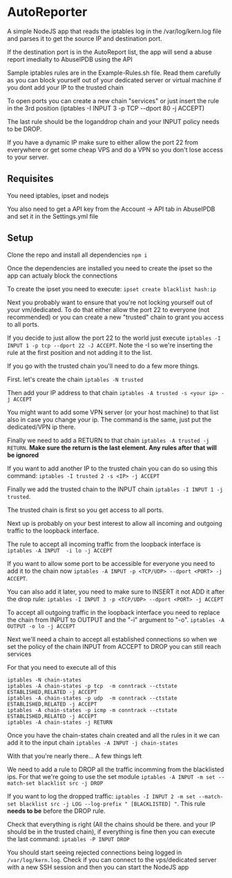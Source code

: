 # AutoReporter

A simple NodeJS app that reads the iptables log in the /var/log/kern.log file and parses it to get the source IP and destination port.

If the destination port is in the AutoReport list, the app will send a abuse report imedialty to AbuseIPDB using the API

Sample iptables rules are in the Example-Rules.sh file. Read them carefully as you can block yourself out of your dedicated server or virtual machine if you dont add your IP to the trusted chain

To open ports you can create a new chain "services" or just insert the rule in the 3rd position (iptables -I INPUT 3 -p TCP --dport 80 -j ACCEPT)

The last rule should be the loganddrop chain and your INPUT policy needs to be DROP.

If you have a dynamic IP make sure to either allow the port 22 from everywhere or get some cheap VPS and do a VPN so you don't lose access to your server.

## Requisites 
You need iptables, ipset and nodejs

You also need to get a API key from the Account -> API tab in AbuseIPDB and set it in the Settings.yml file

## Setup
Clone the repo and install all dependencies ``npm i``

Once the dependencies are installed you need to create the ipset so the app can actualy block the connections

To create the ipset you need to execute: ``ipset create blacklist hash:ip``

Next you probably want to ensure that you're not locking yourself out of your vm/dedicated. To do that either allow the port 22 to everyone (not recommended) or you can create a new "trusted" chain to grant you access to all ports.

If you decide to just allow the port 22 to the world just execute ``iptables -I INPUT 1 -p tcp --dport 22 -J ACCEPT``. Note the -I so we're inserting the rule at the first position and not adding it to the list.

If you go with the trusted chain you'll need to do a few more things.

First. let's create the chain ``iptables -N trusted``

Then add your IP address to that chain ``iptables -A trusted -s <your ip> -j ACCEPT``

You might want to add some VPN server (or your host machine) to that list also in case you change your ip. The command is the same, just put the dedicated/VPN ip there.

Finally we need to add a RETURN to that chain ``iptables -A trusted -j RETURN``. **Make sure the return is the last element. Any rules after that will be ignored**

If you want to add another IP to the trusted chain you can do so using this command: ``iptables -I trusted 2 -s <IP> -j ACCEPT``

Finally we add the trusted chain to the INPUT chain ``iptables -I INPUT 1 -j trusted``. 

The trusted chain is first so you get access to all ports.

Next up is probably on your best interest to allow all incoming and outgoing traffic to the loopback interface.

The rule to accept all incoming traffic from the loopback interface is ``iptables -A INPUT  -i lo -j ACCEPT``

If you want to allow some port to be accessible for everyone you need to add it to the chain now ``iptables -A INPUT -p <TCP/UDP> --dport <PORT> -j ACCEPT``. 

You can also add it later, you need to make sure to INSERT it not ADD it after the drop rule: ``iptables -I INPUT 3 -p <TCP/UDP> --dport <PORT> -j ACCEPT``

To accept all outgoing traffic in the loopback interface you need to replace the chain from INPUT to OUTPUT and the "-i" argument to "-o". ``iptables -A OUTPUT -o lo -j ACCEPT``

Next we'll need a chain to accept all established connections so when we set the policy of the chain INPUT from ACCEPT to DROP you can still reach services

For that you need to execute all of this 

```
iptables -N chain-states
iptables -A chain-states -p tcp  -m conntrack --ctstate ESTABLISHED,RELATED -j ACCEPT
iptables -A chain-states -p udp  -m conntrack --ctstate ESTABLISHED,RELATED -j ACCEPT
iptables -A chain-states -p icmp -m conntrack --ctstate ESTABLISHED,RELATED -j ACCEPT
iptables -A chain-states -j RETURN
 ```
 
Once you have the chain-states chain created and all the rules in it we can add it to the input chain ``iptables -A INPUT -j chain-states``

With that you're nearly there... A few things left

We need to add a rule to DROP all the traffic incomming from the blacklisted ips. For that we're going to use the set module ``iptables -A INPUT -m set --match-set blacklist src -j DROP``

If you want to log the dropped traffic: ``iptables -I INPUT 2 -m set --match-set blacklist src -j LOG --log-prefix " [BLACKLISTED] "``. This rule **needs to be** before the DROP rule.

Check that everything is right (All the chains should be there. and your IP should be in the trusted chain), if everything is fine then you can execute the last command: ``iptables -P INPUT DROP``

You should start seeing rejected connections being logged in ``/var/log/kern.log``. Check if you can connect to the vps/dedicated server with a new SSH session and then you can start the NodeJS app
